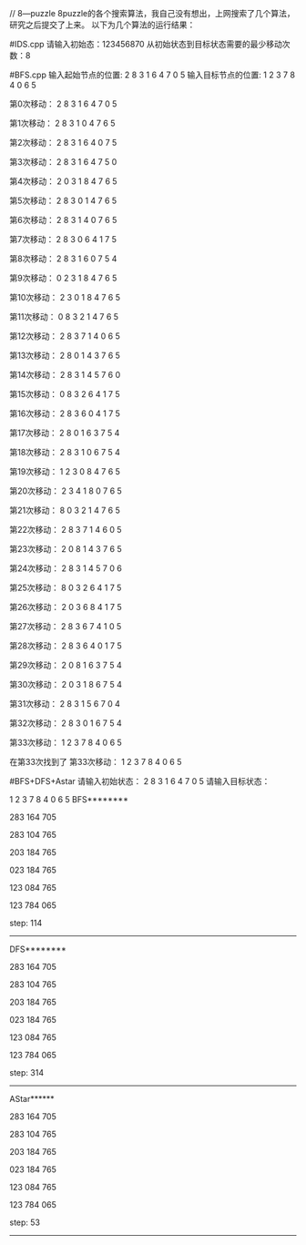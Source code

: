 // 8—puzzle
8puzzle的各个搜索算法，我自己没有想出，上网搜索了几个算法，研究之后提交了上来。
以下为几个算法的运行结果：



#IDS.cpp
请输入初始态：123456870
从初始状态到目标状态需要的最少移动次数：8

#BFS.cpp
输入起始节点的位置:
2 8 3
1 6 4
7 0 5
输入目标节点的位置:
1 2 3
7 8 4
0 6 5

第0次移动：
2 8 3
1 6 4
7 0 5

第1次移动：
2 8 3
1 0 4
7 6 5

第2次移动：
2 8 3
1 6 4
0 7 5

第3次移动：
2 8 3
1 6 4
7 5 0

第4次移动：
2 0 3
1 8 4
7 6 5

第5次移动：
2 8 3
0 1 4
7 6 5

第6次移动：
2 8 3
1 4 0
7 6 5

第7次移动：
2 8 3
0 6 4
1 7 5

第8次移动：
2 8 3
1 6 0
7 5 4

第9次移动：
0 2 3
1 8 4
7 6 5

第10次移动：
2 3 0
1 8 4
7 6 5

第11次移动：
0 8 3
2 1 4
7 6 5

第12次移动：
2 8 3
7 1 4
0 6 5

第13次移动：
2 8 0
1 4 3
7 6 5

第14次移动：
2 8 3
1 4 5
7 6 0

第15次移动：
0 8 3
2 6 4
1 7 5

第16次移动：
2 8 3
6 0 4
1 7 5

第17次移动：
2 8 0
1 6 3
7 5 4

第18次移动：
2 8 3
1 0 6
7 5 4

第19次移动：
1 2 3
0 8 4
7 6 5

第20次移动：
2 3 4
1 8 0
7 6 5

第21次移动：
8 0 3
2 1 4
7 6 5

第22次移动：
2 8 3
7 1 4
6 0 5

第23次移动：
2 0 8
1 4 3
7 6 5

第24次移动：
2 8 3
1 4 5
7 0 6

第25次移动：
8 0 3
2 6 4
1 7 5

第26次移动：
2 0 3
6 8 4
1 7 5

第27次移动：
2 8 3
6 7 4
1 0 5

第28次移动：
2 8 3
6 4 0
1 7 5

第29次移动：
2 0 8
1 6 3
7 5 4

第30次移动：
2 0 3
1 8 6
7 5 4

第31次移动：
2 8 3
1 5 6
7 0 4

第32次移动：
2 8 3
0 1 6
7 5 4

第33次移动：
1 2 3
7 8 4
0 6 5


在第33次找到了
第33次移动：
1 2 3
7 8 4
0 6 5

#BFS+DFS+Astar
请输入初始状态：
2 8 3
1 6 4
7 0 5
请输入目标状态：

1 2 3
7 8 4
0 6 5
BFS********

283
164
705

283
104
765

203
184
765

023
184
765

123
084
765

123
784
065

step: 114
***********

DFS********

283
164
705

283
104
765

203
184
765

023
184
765

123
084
765

123
784
065

step: 314
***********

AStar******

283
164
705

283
104
765

203
184
765

023
184
765

123
084
765

123
784
065

step: 53
***********
